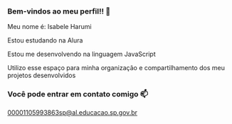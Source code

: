 
### Bem-vindos ao meu perfil!! 💙

Meu nome é: Isabele Harumi 

Estou estudando na Alura

Estou me desenvolvendo na linguagem JavaScript

Utilizo esse espaço para minha organização e compartilhamento dos meu projetos desenvolvidos

### Você pode entrar em contato comigo 📫
00001105993863sp@al.educacao.sp.gov.br
